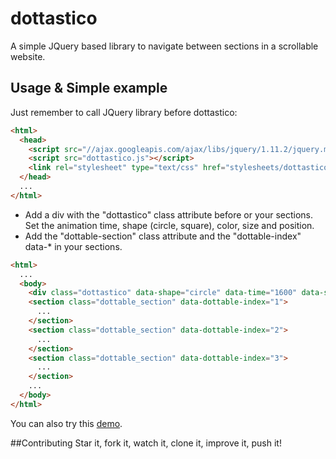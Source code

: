 dottastico
=========
A simple JQuery based library to navigate between sections in a scrollable website.

## Usage & Simple example
Just remember to call JQuery library before dottastico:
```html
<html>
  <head>
    <script src="//ajax.googleapis.com/ajax/libs/jquery/1.11.2/jquery.min.js"></script>
    <script src="dottastico.js"></script>
    <link rel="stylesheet" type="text/css" href="stylesheets/dottastico.css">
  </head>
  ...
</html>
```

* Add a div with the "dottastico" class attribute before or your sections. Set the animation time, shape (circle, square), color, size and position.
* Add the "dottable-section" class attribute and the "dottable-index" data-* in your sections.

```html
<html>
  ...
  <body>
    <div class="dottastico" data-shape="circle" data-time="1600" data-size="14px" data-color="#000" data-position="right"></div>
    <section class="dottable_section" data-dottable-index="1">
      ...
    </section>
    <section class="dottable_section" data-dottable-index="2">
      ...
    </section>
    <section class="dottable_section" data-dottable-index="3">
      ...
    </section>
    ...
  </body>
</html>
```
You can also try this [demo](https://github.com/jcarpanelli/dottastico/tree/dottastico_demo).

##Contributing
Star it, fork it, watch it, clone it, improve it, push it!